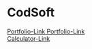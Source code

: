 # CodSoft
<a href="https://bhavyadbhardwaj.github.io/Cod/#"> Portfolio-Link </a>
<a href="https://bhavyadbhardwaj.github.io/WebBazaar/"> Portfolio-Link </a>
<br>
<a href="https://bhavyadbhardwaj.github.io/Calc/"> Calculator-Link </a>

